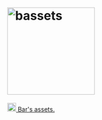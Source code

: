 # <a href="https://bassets.github.io"><img src="https://bassets.github.io/bassets-logo.svg" width="200px" alt="bassets"></a>

<a href="https://codepen.io/barhatsor"><img src="https://bassets.github.io/bh-logo.png" width="20px" alt="bh"> Bar's assets.</a>
